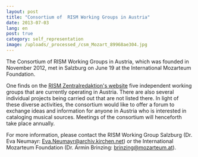 ```yaml
---
layout: post
title: "Consortium of  RISM Working Groups in Austria"
date: 2013-07-03
lang: en
post: true
category: self_representation
image: /uploads/_processed_/csm_Mozart_89968ae304.jpg
---
```



The Consortium of RISM Working Groups in Austria, which was founded in November 2012, met in Salzburg on June 19 at the International Mozarteum Foundation.

One finds on the [RISM Zentralredaktion's website](/international/working-group-overview.html#c2428 "Opens internal link in current window") five independent working groups that are currently operating in Austria. There are also several individual projects being carried out that are not listed there. In light of these diverse activities, the consortium would like to offer a forum to exchange ideas and information for anyone in Austria who is interested in cataloging musical sources. Meetings of the consortium will henceforth take place annually.

For more information, please contact the RISM Working Group Salzburg (Dr. Eva Neumayr: [Eva.Neumayr@archiv.kirchen.net](mailto:Eva.Neumayr@archiv.kirchen.net)) or the International Mozarteum Foundation (Dr. Armin Brinzing: [brinzing@mozarteum.at](mailto:brinzing@mozarteum.at)).